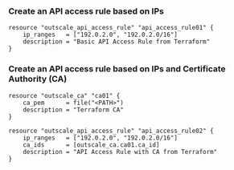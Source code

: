 ### Create an API access rule based on IPs

```hcl
resource "outscale_api_access_rule" "api_access_rule01" {
    ip_ranges   = ["192.0.2.0", "192.0.2.0/16"]
    description = "Basic API Access Rule from Terraform"
}
```

### Create an API access rule based on IPs and Certificate Authority (CA)

```hcl
resource "outscale_ca" "ca01" {
    ca_pem      = file("<PATH>")
    description = "Terraform CA"
}

resource "outscale_api_access_rule" "api_access_rule02" {
    ip_ranges   = ["192.0.2.0", "192.0.2.0/16"]
    ca_ids      = [outscale_ca.ca01.ca_id]
    description = "API Access Rule with CA from Terraform"
}
```